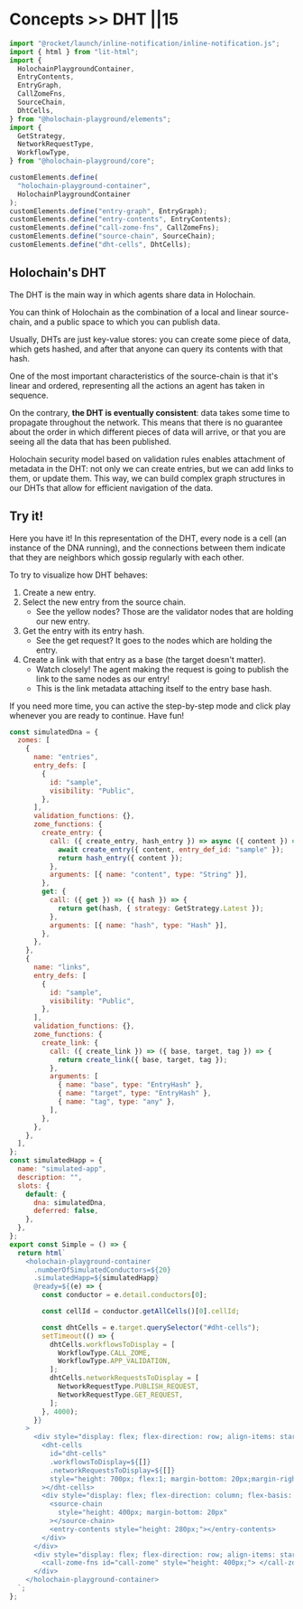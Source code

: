 # Concepts >> DHT ||15

```js script
import "@rocket/launch/inline-notification/inline-notification.js";
import { html } from "lit-html";
import {
  HolochainPlaygroundContainer,
  EntryContents,
  EntryGraph,
  CallZomeFns,
  SourceChain,
  DhtCells,
} from "@holochain-playground/elements";
import {
  GetStrategy,
  NetworkRequestType,
  WorkflowType,
} from "@holochain-playground/core";

customElements.define(
  "holochain-playground-container",
  HolochainPlaygroundContainer
);
customElements.define("entry-graph", EntryGraph);
customElements.define("entry-contents", EntryContents);
customElements.define("call-zome-fns", CallZomeFns);
customElements.define("source-chain", SourceChain);
customElements.define("dht-cells", DhtCells);
```

## Holochain's DHT

The DHT is the main way in which agents share data in Holochain.

You can think of Holochain as the combination of a local and linear source-chain, and a public space to which you can publish data.

Usually, DHTs are just key-value stores: you can create some piece of data, which gets hashed, and after that anyone can query its contents with that hash.

One of the most important characteristics of the source-chain is that it's linear and ordered, representing all the actions an agent has taken in sequence.

On the contrary, **the DHT is eventually consistent**: data takes some time to propagate throughout the network. This means that there is no guarantee about the order in which different pieces of data will arrive, or that you are seeing all the data that has been published.

Holochain security model based on validation rules enables attachment of metadata in the DHT: not only we can create entries, but we can add links to them, or update them. This way, we can build complex graph structures in our DHTs that allow for efficient navigation of the data.

## Try it!

Here you have it! In this representation of the DHT, every node is a cell (an instance of the DNA running), and the connections between them indicate that they are neighbors which gossip regularly with each other.

To try to visualize how DHT behaves:

1. Create a new entry.
2. Select the new entry from the source chain.
   - See the yellow nodes? Those are the validator nodes that are holding our new entry.
3. Get the entry with its entry hash.
   - See the get request? It goes to the nodes which are holding the entry.
4. Create a link with that entry as a base (the target doesn't matter).
   - Watch closely! The agent making the request is going to publish the link to the same nodes as our entry!
   - This is the link metadata attaching itself to the entry base hash.

If you need more time, you can active the step-by-step mode and click play whenever you are ready to continue. Have fun!

```js story
const simulatedDna = {
  zomes: [
    {
      name: "entries",
      entry_defs: [
        {
          id: "sample",
          visibility: "Public",
        },
      ],
      validation_functions: {},
      zome_functions: {
        create_entry: {
          call: ({ create_entry, hash_entry }) => async ({ content }) => {
            await create_entry({ content, entry_def_id: "sample" });
            return hash_entry({ content });
          },
          arguments: [{ name: "content", type: "String" }],
        },
        get: {
          call: ({ get }) => ({ hash }) => {
            return get(hash, { strategy: GetStrategy.Latest });
          },
          arguments: [{ name: "hash", type: "Hash" }],
        },
      },
    },
    {
      name: "links",
      entry_defs: [
        {
          id: "sample",
          visibility: "Public",
        },
      ],
      validation_functions: {},
      zome_functions: {
        create_link: {
          call: ({ create_link }) => ({ base, target, tag }) => {
            return create_link({ base, target, tag });
          },
          arguments: [
            { name: "base", type: "EntryHash" },
            { name: "target", type: "EntryHash" },
            { name: "tag", type: "any" },
          ],
        },
      },
    },
  ],
};
const simulatedHapp = {
  name: "simulated-app",
  description: "",
  slots: {
    default: {
      dna: simulatedDna,
      deferred: false,
    },
  },
};
export const Simple = () => {
  return html`
    <holochain-playground-container
      .numberOfSimulatedConductors=${20}
      .simulatedHapp=${simulatedHapp}
      @ready=${(e) => {
        const conductor = e.detail.conductors[0];

        const cellId = conductor.getAllCells()[0].cellId;

        const dhtCells = e.target.querySelector("#dht-cells");
        setTimeout(() => {
          dhtCells.workflowsToDisplay = [
            WorkflowType.CALL_ZOME,
            WorkflowType.APP_VALIDATION,
          ];
          dhtCells.networkRequestsToDisplay = [
            NetworkRequestType.PUBLISH_REQUEST,
            NetworkRequestType.GET_REQUEST,
          ];
        }, 4000);
      }}
    >
      <div style="display: flex; flex-direction: row; align-items: start;">
        <dht-cells
          id="dht-cells"
          .workflowsToDisplay=${[]}
          .networkRequestsToDisplay=${[]}
          style="height: 700px; flex:1; margin-bottom: 20px;margin-right: 20px;"
        ></dht-cells>
        <div style="display: flex; flex-direction: column; flex-basis: 500px;">
          <source-chain
            style="height: 400px; margin-bottom: 20px"
          ></source-chain>
          <entry-contents style="height: 280px;"></entry-contents>
        </div>
      </div>
      <div style="display: flex; flex-direction: row; align-items: start;">
        <call-zome-fns id="call-zome" style="height: 400px;"> </call-zome-fns>
      </div>
    </holochain-playground-container>
  `;
};
```
